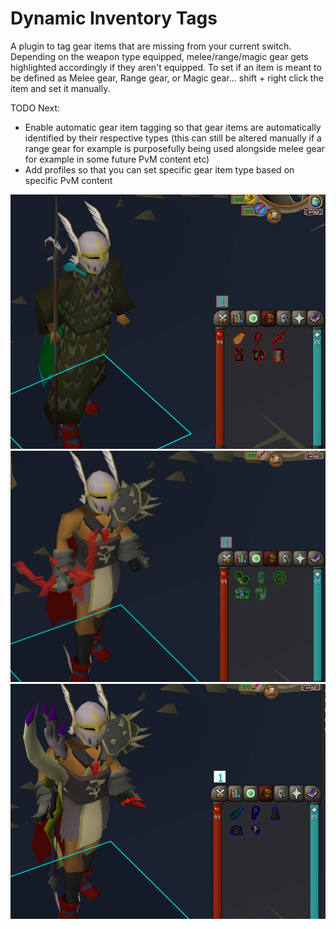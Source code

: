 # Dynamic Inventory Tags
A plugin to tag gear items that are missing from your current switch. Depending on the weapon type equipped, melee/range/magic gear gets highlighted accordingly if they aren't equipped.
To set if an item is meant to be defined as Melee gear, Range gear, or Magic gear... shift + right click the item and set it manually.

TODO Next:
- Enable automatic gear item tagging so that gear items are automatically identified by their respective types (this can still be altered manually if a range gear for example is purposefully being used alongside melee gear for example in some future PvM content etc)
- Add profiles so that you can set specific gear item type based on specific PvM content

![melee_gear_missing.png](melee_gear_missing.png)
![ranged_gear_missing.png](ranged_gear_missing.png)
![magic_gear_missing.png](magic_gear_missing.png)
